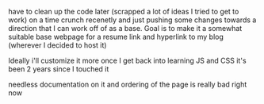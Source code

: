 have to clean up the code later (scrapped a lot of ideas I tried to get to work) on a time crunch recenetly and just pushing some changes towards a direction that I can work off of as a base. Goal is to make it a somewhat suitable base webpage for a resume link and hyperlink to my blog (wherever I decided to host it)

Ideally i'll customize it more once I get back into learning JS and CSS it's been 2 years since I touched it

needless documentation on it and ordering of the page is really bad right now
